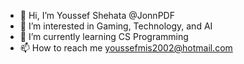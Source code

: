 - 👋 Hi, I’m Youssef Shehata @JonnPDF
- 👀 I’m interested in Gaming, Technology, and AI
- 🌱 I’m currently learning CS Programming
- 📫 How to reach me youssefmis2002@hotmail.com

<!---
JonnPDF/JonnPDF is a ✨ special ✨ repository because its `README.md` (this file) appears on your GitHub profile.
You can click the Preview link to take a look at your changes.
--->
